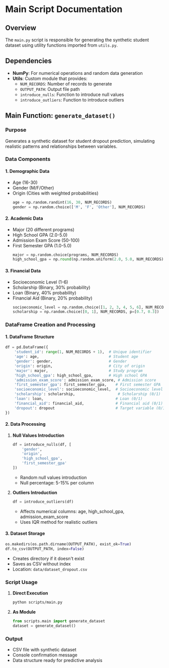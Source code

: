 # Main Script Documentation

## Overview
The `main.py` script is responsible for generating the synthetic student dataset using utility functions imported from `utils.py`.

## Dependencies
- **NumPy**: For numerical operations and random data generation
- **Utils**: Custom module that provides:
  - `NUM_RECORDS`: Number of records to generate
  - `OUTPUT_PATH`: Output file path
  - `introduce_nulls`: Function to introduce null values
  - `introduce_outliers`: Function to introduce outliers

## Main Function: `generate_dataset()`

### Purpose
Generates a synthetic dataset for student dropout prediction, simulating realistic patterns and relationships between variables.

### Data Components
#### 1. Demographic Data
- Age (16-30)
- Gender (M/F/Other)
- Origin (Cities with weighted probabilities)
   ```python
   age = np.random.randint(16, 30, NUM_RECORDS)
   gender = np.random.choice(['M', 'F', 'Other'], NUM_RECORDS)
   ```

#### 2. Academic Data
- Major (20 different programs)
- High School GPA (2.0-5.0)
- Admission Exam Score (50-100)
- First Semester GPA (1.0-5.0)
   ```python
   major = np.random.choice(programs, NUM_RECORDS)
   high_school_gpa = np.round(np.random.uniform(2.0, 5.0, NUM_RECORDS), 2)
   ```

#### 3. Financial Data
- Socioeconomic Level (1-6)
- Scholarship (Binary, 30% probability)
- Loan (Binary, 40% probability)
- Financial Aid (Binary, 20% probability)
   ```python
   socioeconomic_level = np.random.choice([1, 2, 3, 4, 5, 6], NUM_RECORDS)
   scholarship = np.random.choice([0, 1], NUM_RECORDS, p=[0.7, 0.3])
   ```

### DataFrame Creation and Processing

#### 1. DataFrame Structure
```python
df = pd.DataFrame({
    'student_id': range(1, NUM_RECORDS + 1),  # Unique identifier
    'age': age,                               # Student age
    'gender': gender,                         # Gender
    'origin': origin,                         # City of origin
    'major': major,                           # Study program
    'high_school_gpa': high_school_gpa,       # High school GPA
    'admission_exam_score': admission_exam_score, # Admission score
    'first_semester_gpa': first_semester_gpa,    # First semester GPA
    'socioeconomic_level': socioeconomic_level,  # Socioeconomic level
    'scholarship': scholarship,                   # Scholarship (0/1)
    'loan': loan,                                # Loan (0/1)
    'financial_aid': financial_aid,              # Financial aid (0/1)
    'dropout': dropout                           # Target variable (0/1)
})
```

#### 2. Data Processing
1. **Null Values Introduction**
   ```python
   df = introduce_nulls(df, [
       'gender', 
       'origin', 
       'high_school_gpa', 
       'first_semester_gpa'
   ])
   ```
   - Random null values introduction
   - Null percentage: 5-15% per column

2. **Outliers Introduction**
   ```python
   df = introduce_outliers(df)
   ```
   - Affects numerical columns: age, high_school_gpa, admission_exam_score
   - Uses IQR method for realistic outliers

#### 3. Dataset Storage
```python
os.makedirs(os.path.dirname(OUTPUT_PATH), exist_ok=True)
df.to_csv(OUTPUT_PATH, index=False)
```
- Creates directory if it doesn't exist
- Saves as CSV without index
- Location: `data/dataset_dropout.csv`

### Script Usage

1. **Direct Execution**
   ```bash
   python scripts/main.py
   ```

2. **As Module**
   ```python
   from scripts.main import generate_dataset
   dataset = generate_dataset()
   ```

### Output
- CSV file with synthetic dataset
- Console confirmation message
- Data structure ready for predictive analysis